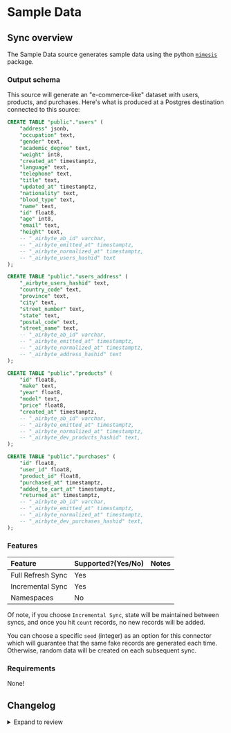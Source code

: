 # Sample Data

## Sync overview

The Sample Data source generates sample data using the python
[`mimesis`](https://mimesis.name/en/master/) package.

### Output schema

This source will generate an "e-commerce-like" dataset with users, products, and purchases. Here's
what is produced at a Postgres destination connected to this source:

```sql
CREATE TABLE "public"."users" (
    "address" jsonb,
    "occupation" text,
    "gender" text,
    "academic_degree" text,
    "weight" int8,
    "created_at" timestamptz,
    "language" text,
    "telephone" text,
    "title" text,
    "updated_at" timestamptz,
    "nationality" text,
    "blood_type" text,
    "name" text,
    "id" float8,
    "age" int8,
    "email" text,
    "height" text,
    -- "_airbyte_ab_id" varchar,
    -- "_airbyte_emitted_at" timestamptz,
    -- "_airbyte_normalized_at" timestamptz,
    -- "_airbyte_users_hashid" text
);

CREATE TABLE "public"."users_address" (
    "_airbyte_users_hashid" text,
    "country_code" text,
    "province" text,
    "city" text,
    "street_number" text,
    "state" text,
    "postal_code" text,
    "street_name" text,
    -- "_airbyte_ab_id" varchar,
    -- "_airbyte_emitted_at" timestamptz,
    -- "_airbyte_normalized_at" timestamptz,
    -- "_airbyte_address_hashid" text
);

CREATE TABLE "public"."products" (
    "id" float8,
    "make" text,
    "year" float8,
    "model" text,
    "price" float8,
    "created_at" timestamptz,
    -- "_airbyte_ab_id" varchar,
    -- "_airbyte_emitted_at" timestamptz,
    -- "_airbyte_normalized_at" timestamptz,
    -- "_airbyte_dev_products_hashid" text,
);

CREATE TABLE "public"."purchases" (
    "id" float8,
    "user_id" float8,
    "product_id" float8,
    "purchased_at" timestamptz,
    "added_to_cart_at" timestamptz,
    "returned_at" timestamptz,
    -- "_airbyte_ab_id" varchar,
    -- "_airbyte_emitted_at" timestamptz,
    -- "_airbyte_normalized_at" timestamptz,
    -- "_airbyte_dev_purchases_hashid" text,
);

```

### Features

| Feature           | Supported?\(Yes/No\) | Notes |
| :---------------- | :------------------- | :---- |
| Full Refresh Sync | Yes                  |       |
| Incremental Sync  | Yes                  |       |
| Namespaces        | No                   |       |

Of note, if you choose `Incremental Sync`, state will be maintained between syncs, and once you hit
`count` records, no new records will be added.

You can choose a specific `seed` (integer) as an option for this connector which will guarantee that
the same fake records are generated each time. Otherwise, random data will be created on each
subsequent sync.

### Requirements

None!

## Changelog

<details>
  <summary>Expand to review</summary>

| Version     | Date       | Pull Request                                                                                                          | Subject                                                                                                         |
|:------------|:-----------| :-------------------------------------------------------------------------------------------------------------------- |:----------------------------------------------------------------------------------------------------------------|
| 6.2.34 | 2025-09-30 | [65779](https://github.com/airbytehq/airbyte/pull/65779) | Update dependencies |
| 6.2.33 | 2025-09-02 | [65914](https://github.com/airbytehq/airbyte/pull/65914) | Upgrade CDK to 6.28.0 and remove pendulum dependency |
| 6.2.32 | 2025-08-23 | [65273](https://github.com/airbytehq/airbyte/pull/65273) | Update dependencies |
| 6.2.31 | 2025-08-16 | [65006](https://github.com/airbytehq/airbyte/pull/65006) | Update dependencies |
| 6.2.30 | 2025-08-09 | [64799](https://github.com/airbytehq/airbyte/pull/64799) | Update dependencies |
| 6.2.29 | 2025-07-26 | [63953](https://github.com/airbytehq/airbyte/pull/63953) | Update dependencies |
| 6.2.28 | 2025-07-19 | [63534](https://github.com/airbytehq/airbyte/pull/63534) | Update dependencies |
| 6.2.27 | 2025-07-17 | [63354](https://github.com/airbytehq/airbyte/pull/63354) | Updated icon |
| 6.2.26 | 2025-07-16 | [63342](https://github.com/airbytehq/airbyte/pull/63342) | Rendered name changed to `Sample Data` |
| 6.2.26-rc.1 | 2025-06-16 | [61645](https://github.com/airbytehq/airbyte/pull/61645) | Update for testing                                                                                              |
| 6.2.25-rc.1 | 2025-04-07 | [57500](https://github.com/airbytehq/airbyte/pull/57500) | Update for testing                                                                                              |
| 6.2.24      | 2025-04-05 | [57263](https://github.com/airbytehq/airbyte/pull/57263) | Update dependencies                                                                                             |
| 6.2.23      | 2025-03-29 | [56502](https://github.com/airbytehq/airbyte/pull/56502) | Update dependencies                                                                                             |
| 6.2.22      | 2025-03-22 | [46821](https://github.com/airbytehq/airbyte/pull/46821) | Update dependencies                                                                                             |
| 6.2.21      | 2025-03-11 | [55705](https://github.com/airbytehq/airbyte/pull/55705) | Promoting release candidate 6.2.21-rc.1 to a main version.                                                      |
| 6.2.21-rc.1 | 2024-11-13 | [48013](https://github.com/airbytehq/airbyte/pull/48013) | Update for testing.                                                                                             |
| 6.2.20      | 2024-10-30 | [48013](https://github.com/airbytehq/airbyte/pull/48013) | Promoting release candidate 6.2.20-rc.1 to a main version.                                                      |
| 6.2.20-rc.1 | 2024-10-21 | [47221](https://github.com/airbytehq/airbyte/pull/46678)                                                              | Testing release candidate with RC suffix versioning.                                                            |
| 6.2.19-rc.1 | 2024-10-21 | [47221](https://github.com/airbytehq/airbyte/pull/47221)                                                              | Testing release candidate with RC suffix versioning.                                                            |
| 6.2.18-rc.1 | 2024-10-09 | [46678](https://github.com/airbytehq/airbyte/pull/46678)                                                              | Testing release candidate with RC suffix versioning.                                                            |
| 6.2.17      | 2024-10-05 | [46398](https://github.com/airbytehq/airbyte/pull/46398)                                                              | Update dependencies                                                                                             |
| 6.2.16      | 2024-09-28 | [46207](https://github.com/airbytehq/airbyte/pull/46207)                                                              | Update dependencies                                                                                             |
| 6.2.15      | 2024-09-21 | [45740](https://github.com/airbytehq/airbyte/pull/45740)                                                              | Update dependencies                                                                                             |
| 6.2.14      | 2024-09-14 | [45567](https://github.com/airbytehq/airbyte/pull/45567)                                                              | Update dependencies                                                                                             |
| 6.2.13      | 2024-09-07 | [45327](https://github.com/airbytehq/airbyte/pull/45327)                                                              | Update dependencies                                                                                             |
| 6.2.12      | 2024-09-04 | [45126](https://github.com/airbytehq/airbyte/pull/45126)                                                              | Test a release candidate release                                                                                |
| 6.2.11      | 2024-08-31 | [45025](https://github.com/airbytehq/airbyte/pull/45025)                                                              | Update dependencies                                                                                             |
| 6.2.10      | 2024-08-24 | [44659](https://github.com/airbytehq/airbyte/pull/44659)                                                              | Update dependencies                                                                                             |
| 6.2.9       | 2024-08-17 | [44221](https://github.com/airbytehq/airbyte/pull/44221)                                                              | Update dependencies                                                                                             |
| 6.2.8       | 2024-08-12 | [43753](https://github.com/airbytehq/airbyte/pull/43753)                                                              | Update dependencies                                                                                             |
| 6.2.7       | 2024-08-10 | [43570](https://github.com/airbytehq/airbyte/pull/43570)                                                              | Update dependencies                                                                                             |
| 6.2.6       | 2024-08-03 | [43102](https://github.com/airbytehq/airbyte/pull/43102)                                                              | Update dependencies                                                                                             |
| 6.2.5       | 2024-07-27 | [42682](https://github.com/airbytehq/airbyte/pull/42682)                                                              | Update dependencies                                                                                             |
| 6.2.4       | 2024-07-20 | [42367](https://github.com/airbytehq/airbyte/pull/42367)                                                              | Update dependencies                                                                                             |
| 6.2.3       | 2024-07-13 | [41848](https://github.com/airbytehq/airbyte/pull/41848)                                                              | Update dependencies                                                                                             |
| 6.2.2       | 2024-07-10 | [41467](https://github.com/airbytehq/airbyte/pull/41467)                                                              | Update dependencies                                                                                             |
| 6.2.1       | 2024-07-09 | [41180](https://github.com/airbytehq/airbyte/pull/41180)                                                              | Update dependencies                                                                                             |
| 6.2.0       | 2024-07-07 | [39935](https://github.com/airbytehq/airbyte/pull/39935)                                                              | Update CDK to 2.0.                                                                                              |
| 6.1.6       | 2024-07-06 | [40956](https://github.com/airbytehq/airbyte/pull/40956)                                                              | Update dependencies                                                                                             |
| 6.1.5       | 2024-06-25 | [40426](https://github.com/airbytehq/airbyte/pull/40426)                                                              | Update dependencies                                                                                             |
| 6.1.4       | 2024-06-21 | [39935](https://github.com/airbytehq/airbyte/pull/39935)                                                              | Update dependencies                                                                                             |
| 6.1.3       | 2024-06-04 | [39029](https://github.com/airbytehq/airbyte/pull/39029)                                                              | [autopull] Upgrade base image to v1.2.1                                                                         |
| 6.1.2       | 2024-06-03 | [38831](https://github.com/airbytehq/airbyte/pull/38831)                                                              | Bump CDK to allow and prefer versions `1.x`                                                                     |
| 6.1.1       | 2024-05-20 | [38256](https://github.com/airbytehq/airbyte/pull/38256)                                                              | Replace AirbyteLogger with logging.Logger                                                                       |
| 6.1.0       | 2024-04-08 | [36898](https://github.com/airbytehq/airbyte/pull/36898)                                                              | Update car prices and years                                                                                     |
| 6.0.3       | 2024-03-15 | [36167](https://github.com/airbytehq/airbyte/pull/36167)                                                              | Make 'count' an optional config parameter.                                                                      |
| 6.0.2       | 2024-02-12 | [35174](https://github.com/airbytehq/airbyte/pull/35174)                                                              | Manage dependencies with Poetry.                                                                                |
| 6.0.1       | 2024-02-12 | [35172](https://github.com/airbytehq/airbyte/pull/35172)                                                              | Base image migration: remove Dockerfile and use the python-connector-base image                                 |
| 6.0.0       | 2024-01-30 | [34644](https://github.com/airbytehq/airbyte/pull/34644)                                                              | Declare 'id' columns as primary keys.                                                                           |
| 5.0.2       | 2024-01-17 | [34344](https://github.com/airbytehq/airbyte/pull/34344)                                                              | Ensure unique state messages                                                                                    |
| 5.0.1       | 2023-01-08 | [34033](https://github.com/airbytehq/airbyte/pull/34033)                                                              | Add standard entrypoints for usage with AirbyteLib                                                              |
| 5.0.0       | 2023-08-08 | [29213](https://github.com/airbytehq/airbyte/pull/29213)                                                              | Change all `*id` fields and `products.year` to be integer                                                       |
| 4.0.0       | 2023-07-19 | [28485](https://github.com/airbytehq/airbyte/pull/28485)                                                              | Bump to test publication                                                                                        |
| 3.0.2       | 2023-07-07 | [27807](https://github.com/airbytehq/airbyte/pull/28060)                                                              | Bump to test publication                                                                                        |
| 3.0.1       | 2023-06-28 | [27807](https://github.com/airbytehq/airbyte/pull/27807)                                                              | Fix bug with purchase stream updated_at                                                                         |
| 3.0.0       | 2023-06-23 | [27684](https://github.com/airbytehq/airbyte/pull/27684)                                                              | Stream cursor is now `updated_at` & remove `records_per_sync` option                                            |
| 2.1.0       | 2023-05-08 | [25903](https://github.com/airbytehq/airbyte/pull/25903)                                                              | Add user.address (object)                                                                                       |
| 2.0.3       | 2023-02-20 | [23259](https://github.com/airbytehq/airbyte/pull/23259)                                                              | bump to test publication                                                                                        |
| 2.0.2       | 2023-02-20 | [23259](https://github.com/airbytehq/airbyte/pull/23259)                                                              | bump to test publication                                                                                        |
| 2.0.1       | 2023-01-30 | [22117](https://github.com/airbytehq/airbyte/pull/22117)                                                              | `source-faker` goes beta                                                                                        |
| 2.0.0       | 2022-12-14 | [20492](https://github.com/airbytehq/airbyte/pull/20492) and [20741](https://github.com/airbytehq/airbyte/pull/20741) | Decouple stream states for better parallelism                                                                   |
| 1.0.0       | 2022-11-28 | [19490](https://github.com/airbytehq/airbyte/pull/19490)                                                              | Faker uses the CDK; rename streams to be lower-case (breaking), add determinism to random purchases, and rename |
| 0.2.1       | 2022-10-14 | [19197](https://github.com/airbytehq/airbyte/pull/19197)                                                              | Emit `AirbyteEstimateTraceMessage`                                                                              |
| 0.2.0       | 2022-10-14 | [18021](https://github.com/airbytehq/airbyte/pull/18021)                                                              | Move to mimesis for speed!                                                                                      |
| 0.1.8       | 2022-10-12 | [17889](https://github.com/airbytehq/airbyte/pull/17889)                                                              | Bump to test publish command (2)                                                                                |
| 0.1.7       | 2022-10-11 | [17848](https://github.com/airbytehq/airbyte/pull/17848)                                                              | Bump to test publish command                                                                                    |
| 0.1.6       | 2022-09-07 | [16418](https://github.com/airbytehq/airbyte/pull/16418)                                                              | Log start of each stream                                                                                        |
| 0.1.5       | 2022-06-10 | [13695](https://github.com/airbytehq/airbyte/pull/13695)                                                              | Emit timestamps in the proper ISO format                                                                        |
| 0.1.4       | 2022-05-27 | [13298](https://github.com/airbytehq/airbyte/pull/13298)                                                              | Test publication flow                                                                                           |
| 0.1.3       | 2022-05-27 | [13248](https://github.com/airbytehq/airbyte/pull/13248)                                                              | Add options for records_per_sync and page_size                                                                  |
| 0.1.2       | 2022-05-26 | [13248](https://github.com/airbytehq/airbyte/pull/13293)                                                              | Test publication flow                                                                                           |
| 0.1.1       | 2022-05-26 | [13235](https://github.com/airbytehq/airbyte/pull/13235)                                                              | Publish for AMD and ARM (M1 Macs) & remove User.birthdate                                                       |
| 0.1.0       | 2022-04-12 | [11738](https://github.com/airbytehq/airbyte/pull/11738)                                                              | The Faker Source is created                                                                                     |

</details>
